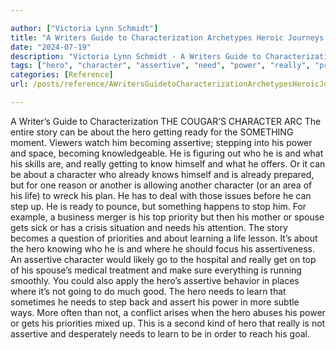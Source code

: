 ```yaml
---

author: ["Victoria Lynn Schmidt"]
title: "A Writers Guide to Characterization Archetypes Heroic Journeys and Other Elements of Dynamic Character Development - part0015_split_001.html"
date: "2024-07-19"
description: "Victoria Lynn Schmidt - A Writers Guide to Characterization Archetypes Heroic Journeys and Other Elements of Dynamic Character Development"
tags: ["hero", "character", "assertive", "need", "power", "really", "priority", "get", "story", "getting", "ready", "something", "becoming", "know", "already", "another", "life", "step", "top", "spouse", "learn", "writer", "guide", "characterization", "cougar"]
categories: [Reference]
url: /posts/reference/AWritersGuidetoCharacterizationArchetypesHeroicJourneysandOtherElementsofDynamicCharacterDevelopment-part0015split001html

---
```



A Writer’s Guide to Characterization
THE COUGAR’S CHARACTER ARC
The entire story can be about the hero getting ready for the SOMETHING moment. Viewers watch him becoming assertive; stepping into his power and space, becoming knowledgeable. He is figuring out who he is and what his skills are, and really getting to know himself and what he offers.
Or it can be about a character who already knows himself and is already prepared, but for one reason or another is allowing another character (or an area of his life) to wreck his plan. He has to deal with those issues before he can step up.
He is ready to pounce, but something happens to stop him. For example, a business merger is his top priority but then his mother or spouse gets sick or has a crisis situation and needs his attention. The story becomes a question of priorities and about learning a life lesson. It’s about the hero knowing who he is and where he should focus his assertiveness. An assertive character would likely go to the hospital and really get on top of his spouse’s medical treatment and make sure everything is running smoothly.
You could also apply the hero’s assertive behavior in places where it’s not going to do much good. The hero needs to learn that sometimes he needs to step back and assert his power in more subtle ways. More often than not, a conflict arises when the hero abuses his power or gets his priorities mixed up. This is a second kind of hero that really is not assertive and desperately needs to learn to be in order to reach his goal.
